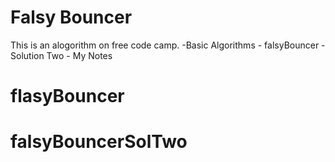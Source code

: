 # Falsy Bouncer

This is an alogorithm on free code camp.
    -Basic Algorithms
        - falsyBouncer - Solution Two 
        - My Notes
 
# flasyBouncer
# falsyBouncerSolTwo
